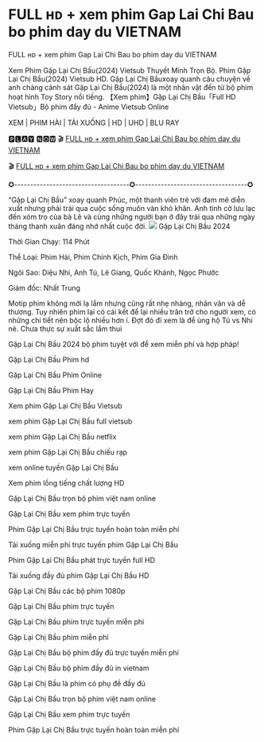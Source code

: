 # FULL ʜᴅ + xem phim Gap Lai Chi Bau bo phim day du VIETNAM

FULL ʜᴅ + xem phim Gap Lai Chi Bau bo phim day du VIETNAM

Xem Phim Gặp Lại Chị Bầu(2024) Vietsub Thuyết Minh Trọn Bộ. Phim Gặp Lại Chị Bầu(2024) Vietsub HD. Gặp Lại Chị Bầuxoay quanh câu chuyện về anh chàng cảnh sát Gặp Lại Chị Bầu(2024) là một nhân vật đến từ bộ phim hoạt hình Toy Story nổi tiếng. 【Xem phim】Gặp Lại Chị Bầu「Full HD Vietsub」Bộ phim đầy đủ - Anime Vietsub Online

XEM | PHIM HÀI | TẢI XUỐNG | HD | UHD | BLU RAY

🅿🅻🅰🆈 🅽🅾🆆 🎬  [FULL ʜᴅ + xem phim Gap Lai Chi Bau bo phim day du VIETNAM](https://ranzmovie.com/vi/movie/1226640)

🎬  [FULL ʜᴅ + xem phim Gap Lai Chi Bau bo phim day du VIETNAM](https://ranzmovie.com/en/movie/1226640)

✪------------------------------------✪-----------------------------------✪

“Gặp Lại Chị Bầu” xoay quanh Phúc, một thanh viên trẻ với đam mê diễn xuất nhưng phải trải qua cuộc sống muôn vàn khó khăn. Anh tình cờ lưu lạc đến xóm trọ của bà Lê và cùng những người bạn ở đây trải qua những ngày tháng thanh xuân đáng nhớ nhất cuộc đời.
<img src="https://i.ytimg.com/vi/Gggw9jwr1h4/maxresdefault.jpg" />
Gặp Lại Chị Bầu 2024

Thời Gian Chạy: 114 Phút

Thể Loại: Phim Hài, Phim Chính Kịch, Phim Gia Đình

Ngôi Sao: Diệu Nhi, Anh Tú, Lê Giang, Quốc Khánh, Ngọc Phước

Giám đốc: Nhất Trung

Motip phim không mới lạ lắm nhưng cũng rất nhẹ nhàng, nhân văn và dễ thương. Tuy nhiên phim lại có cái kết để lại nhiều trăn trở cho người xem, có những chi tiết nên bộc lộ nhiều hơn í. Đợt đó đi xem là để ủng hộ Tú vs Nhi nè. Chưa thực sự xuất sắc lắm thui

Gặp Lại Chị Bầu 2024 bộ phim tuyệt vời để xem miễn phí và hợp pháp!

Gặp Lại Chị Bầu Phim hd

Gặp Lại Chị Bầu Phim Online

Gặp Lại Chị Bầu Phim Hay

Xem phim Gặp Lại Chị Bầu Vietsub

xem phim Gặp Lại Chị Bầu full vietsub

xem phim Gặp Lại Chị Bầu netflix

xem phim Gặp Lại Chị Bầu chiếu rạp

xem online tuyến Gặp Lại Chị Bầu

Xem phim lồng tiếng chất lượng HD

Gặp Lại Chị Bầu trọn bộ phim việt nam online

Gặp Lại Chị Bầu xem phim trực tuyến

Phim Gặp Lại Chị Bầu trực tuyến hoàn toàn miễn phí

Tải xuống miễn phí trực tuyến phim Gặp Lại Chị Bầu

Phim Gặp Lại Chị Bầu phát trực tuyến full HD

Tải xuống đầy đủ phim Gặp Lại Chị Bầu HD

Gặp Lại Chị Bầu các bộ phim 1080p

Gặp Lại Chị Bầu phim trực tuyến

Gặp Lại Chị Bầu phim trực tuyến miễn phí

Gặp Lại Chị Bầu phim miễn phí

Gặp Lại Chị Bầu bộ phim đầy đủ trực tuyến miễn phí

Gặp Lại Chị Bầu bộ phim đầy đủ in vietnam

Gặp Lại Chị Bầu là phim có phụ đề đầy đủ

Gặp Lại Chị Bầu trọn bộ phim việt nam online

Gặp Lại Chị Bầu xem phim trực tuyến

Phim Gặp Lại Chị Bầu trực tuyến hoàn toàn miễn phí
